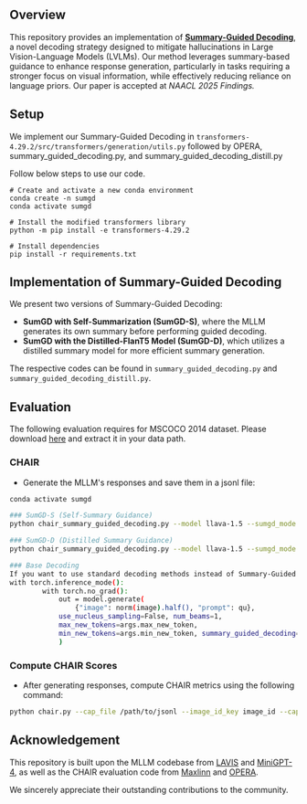 ## Overview

This repository provides an implementation of [**Summary-Guided Decoding**](https://arxiv.org/abs/2410.13321), a novel decoding strategy designed to mitigate hallucinations in Large Vision-Language Models (LVLMs). Our method leverages summary-based guidance to enhance response generation, particularly in tasks requiring a stronger focus on visual information, while effectively reducing reliance on language priors. Our paper is accepted at *NAACL 2025 Findings.*

## Setup

We implement our Summary-Guided Decoding in `transformers-4.29.2/src/transformers/generation/utils.py` followed by OPERA, summary_guided_decoding.py, and summary_guided_decoding_distill.py

Follow below steps to use our code.
```
# Create and activate a new conda environment
conda create -n sumgd 
conda activate sumgd

# Install the modified transformers library
python -m pip install -e transformers-4.29.2

# Install dependencies
pip install -r requirements.txt
```

## Implementation of Summary-Guided Decoding

We present two versions of Summary-Guided Decoding: 

- **SumGD with Self-Summarization (SumGD-S)**, where the MLLM generates its own summary before performing guided decoding.
- **SumGD with the Distilled-FlanT5 Model (SumGD-D)**, which utilizes a distilled summary model for more efficient summary generation.

The respective codes can be found in `summary_guided_decoding.py` and `summary_guided_decoding_distill.py`.

## Evaluation

The following evaluation requires for MSCOCO 2014 dataset. Please download [here](https://cocodataset.org/#home) and extract it in your data path.

### CHAIR
- Generate the MLLM's responses and save them in a jsonl file:
```bash
conda activate sumgd

### SumGD-S (Self-Summary Guidance)
python chair_summary_guided_decoding.py --model llava-1.5 --sumgd_mode sumgd-s --max_new_token 512 --min_new_token 1 --result_path /path/to/save/jsonl

### SumGD-D (Distilled Summary Guidance)
python chair_summary_guided_decoding.py --model llava-1.5 --sumgd_mode sumgd-d --max_new_token 512 --min_new_token 1 --result_path /path/to/save/jsonl

### Base Decoding
If you want to use standard decoding methods instead of Summary-Guided Decoding, modify the following code in chair_summary_guided_decoding.py:
with torch.inference_mode():
        with torch.no_grad():
            out = model.generate( 
                {"image": norm(image).half(), "prompt": qu}, 
            use_nucleus_sampling=False, num_beams=1,
            max_new_tokens=args.max_new_token,
            min_new_tokens=args.min_new_token, summary_guided_decoding=True # Set to False for standard decoding
            )

```

### Compute CHAIR Scores

- After generating responses, compute CHAIR metrics using the following command:
```bash
python chair.py --cap_file /path/to/jsonl --image_id_key image_id --caption_key caption --coco_path /path/to/COCO/annotations_trainval2014/annotations/ --save_path /path/to/save/jsonl

```
## Acknowledgement
This repository is built upon the MLLM codebase from [LAVIS](https://github.com/salesforce/LAVIS) and [MiniGPT-4](https://github.com/Vision-CAIR/MiniGPT-4), as well as the CHAIR evaluation code from [Maxlinn](https://github.com/Maxlinn/CHAIR-metric-standalone) and [OPERA](https://github.com/shikiw/OPERA).  

We sincerely appreciate their outstanding contributions to the community.
